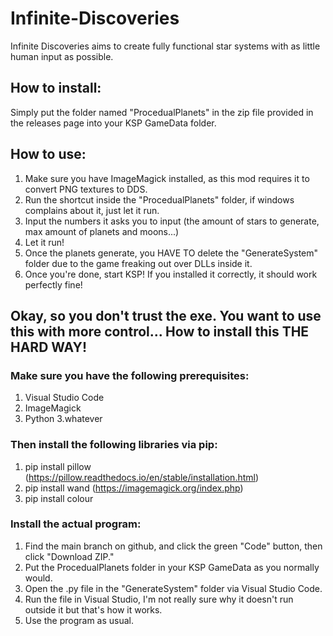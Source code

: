 # Infinite-Discoveries
Infinite Discoveries aims to create fully functional star systems with as little human input as possible.

## How to install:
Simply put the folder named "ProcedualPlanets" in the zip file provided in the releases page into your KSP GameData folder.

## How to use:
1. Make sure you have ImageMagick installed, as this mod requires it to convert PNG textures to DDS.
2. Run the shortcut inside the "ProcedualPlanets" folder, if windows complains about it, just let it run.
3. Input the numbers it asks you to input (the amount of stars to generate, max amount of planets and moons...)
3. Let it run!
4. Once the planets generate, you HAVE TO delete the "GenerateSystem" folder due to the game freaking out over DLLs inside it.
5. Once you're done, start KSP! If you installed it correctly, it should work perfectly fine!


## Okay, so you don't trust the exe. You want to use this with more control... How to install this THE HARD WAY!

### Make sure you have the following prerequisites:
1. Visual Studio Code
2. ImageMagick
3. Python 3.whatever

### Then install the following libraries via pip:
1. pip install pillow (https://pillow.readthedocs.io/en/stable/installation.html)
2. pip install wand (https://imagemagick.org/index.php)
3. pip install colour

### Install the actual program:
1. Find the main branch on github, and click the green "Code" button, then click "Download ZIP."
2. Put the ProcedualPlanets folder in your KSP GameData as you normally would.
3. Open the .py file in the "GenerateSystem" folder via Visual Studio Code.
4. Run the file in Visual Studio, I'm not really sure why it doesn't run outside it but that's how it works.
5. Use the program as usual.
